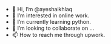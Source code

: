 - 👋 Hi, I’m @ayeshaikhlaq
- 👀 I’m interested in online work.
- 🌱 I’m currently learning python.
- 💞️ I’m looking to collaborate on ...
- 📫 How to reach me through upwork.

<!---
ayeshaikhlaq/ayeshaikhlaq is a ✨ special ✨ repository because its `README.md` (this file) appears on your GitHub profile.
You can click the Preview link to take a look at your changes.
--->
